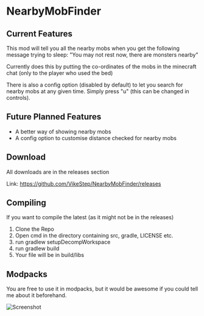 NearbyMobFinder
===============

Current Features
---------------------
This mod will tell you all the nearby mobs when you get the following message trying to sleep:
"You may not rest now, there are monsters nearby"

Currently does this by putting the co-ordinates of the mobs in the minecraft chat (only to the player who used the bed)

There is also a config option (disabled by default) to let you search for nearby mobs at any given time. Simply press "u" (this can be changed in controls).

Future Planned Features
-----------------------
- A better way of showing nearby mobs
- A config option to customise distance checked for nearby mobs

Download
----------------------
All downloads are in the releases section

Link: https://github.com/VikeStep/NearbyMobFinder/releases

Compiling
----------------------
If you want to compile the latest (as it might not be in the releases)

1. Clone the Repo
2. Open cmd in the directory containing src, gradle, LICENSE etc.
3. run gradlew setupDecompWorkspace
4. run gradlew build
5. Your file will be in build/libs

Modpacks
-----------------------
You are free to use it in modpacks, but it would be awesome if you could tell me about it beforehand.

![Screenshot](http://i.imgur.com/tcjjeFy.png)
